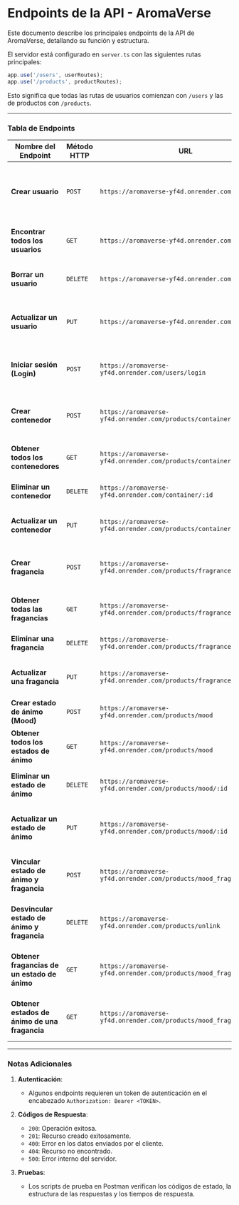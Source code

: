 # Endpoints de la API - AromaVerse

Este documento describe los principales endpoints de la API de AromaVerse, detallando su función y estructura.

El servidor está configurado en `server.ts` con las siguientes rutas principales:

```typescript
app.use('/users', userRoutes);
app.use('/products', productRoutes);
```

Esto significa que todas las rutas de usuarios comienzan con `/users` y las de productos con `/products`.

---

### **Tabla de Endpoints**

| **Nombre del Endpoint**                          | **Método HTTP** | **URL**                                                       | **Descripción**                                                | **Parámetros Importantes**                                   |
|-------------------------------------------------|-----------------|---------------------------------------------------------------|----------------------------------------------------------------|-------------------------------------------------------------|
| **Crear usuario**                               | `POST`          | `https://aromaverse-yf4d.onrender.com/users/`                 | Crea un nuevo usuario en el sistema.                           | `{ "name": "string", "email": "string", "password": "string", "phone": "string", "address": "string" }` |
| **Encontrar todos los usuarios**                | `GET`           | `https://aromaverse-yf4d.onrender.com/users/`                 | Obtiene una lista de todos los usuarios registrados.           | Ninguno                                                     |
| **Borrar un usuario**                           | `DELETE`        | `https://aromaverse-yf4d.onrender.com/users/:id`              | Elimina un usuario específico por su ID.                       | `id` (ID del usuario a eliminar)                            |
| **Actualizar un usuario**                       | `PUT`           | `https://aromaverse-yf4d.onrender.com/users/:id`              | Actualiza los datos de un usuario específico por su ID.        | `id` (ID del usuario), `{ "role": "string" }`              |
| **Iniciar sesión (Login)**                      | `POST`          | `https://aromaverse-yf4d.onrender.com/users/login`            | Permite a un usuario iniciar sesión y obtener un token.        | `{ "email": "string", "password": "string" }`              |
| **Crear contenedor**                            | `POST`          | `https://aromaverse-yf4d.onrender.com/products/container`     | Crea un nuevo contenedor para velas.                           | `{ "name": "string", "material": "string", "description": "string" }` |
| **Obtener todos los contenedores**              | `GET`           | `https://aromaverse-yf4d.onrender.com/products/container`     | Obtiene la lista de todos los contenedores.                    | Ninguno                                                     |
| **Eliminar un contenedor**                      | `DELETE`        | `https://aromaverse-yf4d.onrender.com/container/:id`          | Elimina un contenedor por su ID.                               | `id` (ID del contenedor a eliminar)                         |
| **Actualizar un contenedor**                    | `PUT`           | `https://aromaverse-yf4d.onrender.com/products/container/:id` | Actualiza los datos de un contenedor por su ID.                | `id` (ID del contenedor), `{ "name": "string" }`           |
| **Crear fragancia**                             | `POST`          | `https://aromaverse-yf4d.onrender.com/products/fragrance`     | Crea una nueva fragancia.                                      | `{ "name": "string", "description": "string", "associatedColor": "string" }` |
| **Obtener todas las fragancias**                | `GET`           | `https://aromaverse-yf4d.onrender.com/products/fragrance`     | Obtiene la lista de todas las fragancias.                      | Ninguno                                                     |
| **Eliminar una fragancia**                      | `DELETE`        | `https://aromaverse-yf4d.onrender.com/products/fragrance/:id` | Elimina una fragancia por su ID.                               | `id` (ID de la fragancia a eliminar)                        |
| **Actualizar una fragancia**                    | `PUT`           | `https://aromaverse-yf4d.onrender.com/products/fragrance/:id` | Actualiza los datos de una fragancia por su ID.                | `id` (ID de la fragancia), `{ "description": "string" }`    |
| **Crear estado de ánimo (Mood)**                | `POST`          | `https://aromaverse-yf4d.onrender.com/products/mood`          | Crea un nuevo estado de ánimo.                                 | `{ "name": "string", "description": "string" }`            |
| **Obtener todos los estados de ánimo**          | `GET`           | `https://aromaverse-yf4d.onrender.com/products/mood`          | Obtiene la lista de todos los estados de ánimo.                | Ninguno                                                     |
| **Eliminar un estado de ánimo**                 | `DELETE`        | `https://aromaverse-yf4d.onrender.com/products/mood/:id`      | Elimina un estado de ánimo por su ID.                          | `id` (ID del estado de ánimo a eliminar)                    |
| **Actualizar un estado de ánimo**               | `PUT`           | `https://aromaverse-yf4d.onrender.com/products/mood/:id`      | Actualiza los datos de un estado de ánimo por su ID.           | `id` (ID del estado de ánimo), `{ "name": "string" }`      |
| **Vincular estado de ánimo y fragancia**        | `POST`          | `https://aromaverse-yf4d.onrender.com/products/mood_fragrance` | Crea una relación entre un estado de ánimo y una fragancia.     | `{ "moodId": "number", "fragranceId": "number" }`          |
| **Desvincular estado de ánimo y fragancia**     | `DELETE`        | `https://aromaverse-yf4d.onrender.com/products/unlink`       | Elimina la relación entre un estado de ánimo y una fragancia.  | `{ "moodId": "number", "fragranceId": "number" }`          |
| **Obtener fragancias de un estado de ánimo**    | `GET`           | `https://aromaverse-yf4d.onrender.com/products/mood_fragrance/m/:id` | Obtiene todas las fragancias asociadas a un estado de ánimo. | `id` (ID del estado de ánimo)                              |
| **Obtener estados de ánimo de una fragancia**   | `GET`           | `https://aromaverse-yf4d.onrender.com/products/mood_fragrance/f/:id` | Obtiene todos los estados de ánimo asociados a una fragancia.  | `id` (ID de la fragancia)                                  |

---

### **Notas Adicionales**
1. **Autenticación**:
   - Algunos endpoints requieren un token de autenticación en el encabezado `Authorization: Bearer <TOKEN>`.

2. **Códigos de Respuesta**:
   - `200`: Operación exitosa.
   - `201`: Recurso creado exitosamente.
   - `400`: Error en los datos enviados por el cliente.
   - `404`: Recurso no encontrado.
   - `500`: Error interno del servidor.

3. **Pruebas**:
   - Los scripts de prueba en Postman verifican los códigos de estado, la estructura de las respuestas y los tiempos de respuesta.

